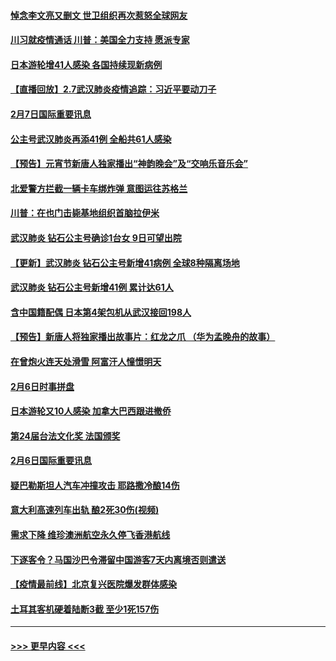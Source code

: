 #### [悼念李文亮又删文 世卫组织再次惹怒全球网友](../pages/prog202/a102771968.md?t=02080344) 
#### [川习就疫情通话 川普：美国全力支持 愿派专家](../pages/prog202/a102771930.md?t=02080344) 
#### [日本游轮增41人感染 各国持续现新病例](../pages/prog202/a102771912.md?t=02080344) 
#### [【直播回放】2.7武汉肺炎疫情追踪：习近平要动刀子](../pages/prog202/a102771649.md?t=02080344) 
#### [2月7日国际重要讯息](../pages/prog202/a102771747.md?t=02080344) 
#### [公主号武汉肺炎再添41例 全船共61人感染](../pages/prog202/a102771703.md?t=02080344) 
#### [【预告】元宵节新唐人独家播出“神韵晚会”及“交响乐音乐会”](../pages/prog202/a102767674.md?t=02080344) 
#### [北爱警方拦截一辆卡车绑炸弹 意图运往苏格兰](../pages/prog202/a102771609.md?t=02080344) 
#### [川普：在也门击毙基地组织首脑拉伊米](../pages/prog202/a102771528.md?t=02080344) 
#### [武汉肺炎 钻石公主号确诊1台女 9日可望出院](../pages/prog202/a102771518.md?t=02080344) 
#### [【更新】武汉肺炎 钻石公主号新增41病例 全球8种隔离场地](../pages/prog202/a102770740.md?t=02080344) 
#### [武汉肺炎 钻石公主号新增41例 累计达61人](../pages/prog202/a102771486.md?t=02080344) 
#### [含中国籍配偶 日本第4架包机从武汉接回198人](../pages/prog202/a102771472.md?t=02080344) 
#### [【预告】新唐人将独家播出故事片：红龙之爪 （华为孟晚舟的故事）](../pages/prog202/a102767728.md?t=02080344) 
#### [在曾炮火连天处滑雪 阿富汗人憧憬明天](../pages/prog202/a102771290.md?t=02080344) 
#### [2月6日时事拼盘](../pages/prog202/a102771225.md?t=02080344) 
#### [日本游轮又10人感染 加拿大巴西跟进撤侨](../pages/prog202/a102771084.md?t=02080344) 
#### [第24届台法文化奖 法国颁奖](../pages/prog202/a102771032.md?t=02080344) 
#### [2月6日国际重要讯息](../pages/prog202/a102770794.md?t=02080344) 
#### [疑巴勒斯坦人汽车冲撞攻击 耶路撒冷酿14伤](../pages/prog202/a102770586.md?t=02080344) 
#### [意大利高速列车出轨 酿2死30伤(视频)](../pages/prog202/a102770762.md?t=02080344) 
#### [需求下降 维珍澳洲航空永久停飞香港航线](../pages/prog202/a102770751.md?t=02080344) 
#### [下逐客令？马国沙巴令滞留中国游客7天内离境否则遣送](../pages/prog202/a102770640.md?t=02080344) 
#### [【疫情最前线】北京复兴医院爆发群体感染](../pages/prog202/a102770602.md?t=02080344) 
#### [土耳其客机硬着陆断3截 至少1死157伤](../pages/prog202/a102770508.md?t=02080344) 

----
#### [ >>> 更早内容 <<< ](../indexes/prog202-earlier.md)
